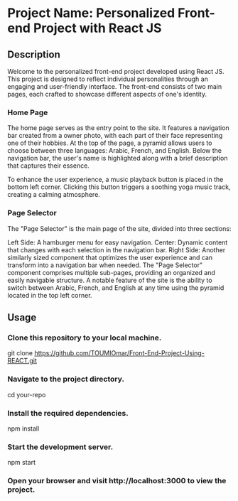 # Project Name: Personalized Front-end Project with React JS
## Description
Welcome to the personalized front-end project developed using React JS. This project is designed to reflect individual personalities through an engaging and user-friendly interface. The front-end consists of two main pages, each crafted to showcase different aspects of one's identity.

### Home Page
The home page serves as the entry point to the site. It features a navigation bar created from a owner photo, with each part of their face representing one of their hobbies. At the top of the page, a pyramid allows users to choose between three languages: Arabic, French, and English. Below the navigation bar, the user's name is highlighted along with a brief description that captures their essence.

To enhance the user experience, a music playback button is placed in the bottom left corner. Clicking this button triggers a soothing yoga music track, creating a calming atmosphere.

### Page Selector
The "Page Selector" is the main page of the site, divided into three sections:

Left Side: A hamburger menu for easy navigation.
Center: Dynamic content that changes with each selection in the navigation bar.
Right Side: Another similarly sized component that optimizes the user experience and can transform into a navigation bar when needed.
The "Page Selector" component comprises multiple sub-pages, providing an organized and easily navigable structure. A notable feature of the site is the ability to switch between Arabic, French, and English at any time using the pyramid located in the top left corner.

## Usage
### Clone this repository to your local machine.
git clone https://github.com/TOUMIOmar/Front-End-Project-Using-REACT.git
### Navigate to the project directory.
cd your-repo
### Install the required dependencies.
npm install
### Start the development server.
npm start
### Open your browser and visit http://localhost:3000 to view the project.
